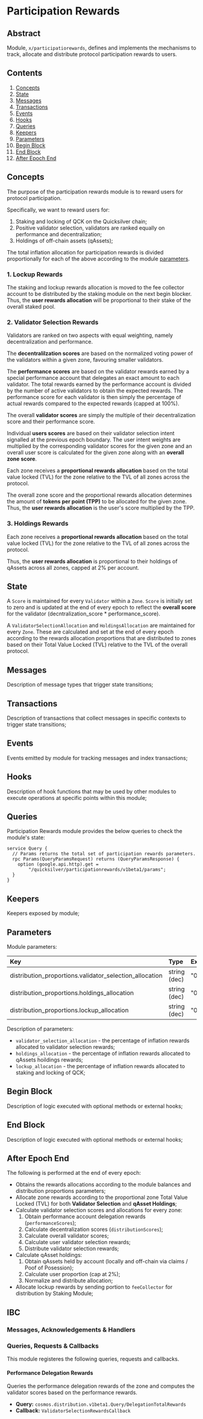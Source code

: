 # Participation Rewards

## Abstract

Module, `x/participatiorewards`, defines and implements the mechanisms to track,
allocate and distribute protocol participation rewards to users.

## Contents

1. [Concepts](#Concepts)
1. [State](#State)
1. [Messages](#Messages)
1. [Transactions](#Transactions)
1. [Events](#Events)
1. [Hooks](#Hooks)
1. [Queries](#Queries)
1. [Keepers](#Keepers)
1. [Parameters](#Parameters)
1. [Begin Block](#Begin-Block)
1. [End Block](#End-Block)
1. [After Epoch End](#After-Epoch-End)

## Concepts

The purpose of the participation rewards module is to reward users for protocol participation.

Specifically, we want to reward users for:

1. Staking and locking of QCK on the Quicksilver chain;
2. Positive validator selection, validators are ranked equally on performance and decentralization;
3. Holdings of off-chain assets (qAssets);

The total inflation allocation for participation rewards is divided
proportionally for each of the above according to the module [parameters](#Parameters).

### 1. Lockup Rewards

The staking and lockup rewards allocation is moved to the fee collector account
to be distributed by the staking module on the next begin blocker. Thus, the
**user rewards allocation** will be proportional to their stake of the overall
staked pool.

### 2. Validator Selection Rewards

Validators are ranked on two aspects with equal weighting, namely
decentralization and performance.

The **decentralilzation scores** are based on the normalized voting power of the
validators within a given zone, favouring smaller validators.

The **performance scores** are based on the validator rewards earned by a
special performance account that delegates an exact amount to each validator.
The total rewards earned by the performance account is divided by the number of
active validators to obtain the expected rewards. The performance score for
each validator is then simply the percentage of actual rewards compared to the
expected rewards (capped at 100%).

The overall **validator scores** are simply the multiple of their
decentralization score and their performance score.

Individual **users scores** are based on their validator selection intent
signalled at the previous epoch boundary. The user intent weights are
multiplied by the corresponding validator scores for the given zone and an
overall user score is calculated for the given zone along with an
**overall zone score**.

Each zone receives a **proportional rewards allocation** based on the total
value locked (TVL) for the zone relative to the TVL of all zones across the
protocol.

The overall zone score and the proportional rewards allocation determines the
amount of **tokens per point (TPP)** to be allocated for the given zone. Thus,
the **user rewards allocation** is the user's score multiplied by the TPP.

### 3. Holdings Rewards

Each zone receives a **proportional rewards allocation** based on the total
value locked (TVL) for the zone relative to the TVL of all zones across the
protocol.

Thus, the **user rewards allocation** is proportional to their holdings of
qAssets across all zones, capped at 2% per account.

## State

A `Score` is maintained for every `Validator` within a `Zone`. `Score` is
initially set to zero and is updated at the end of every epoch to reflect the
**overall score** for the validator (decntralization_score * performance_score).

A `ValidatorSelectionAllocation` and `HoldingsAllocation` are maintained for
every `Zone`. These are calculated and set at the end of every epoch according
to the rewards allocation proportions that are distributed to zones based on
their Total Value Locked (TVL) relative to the TVL of the overall protocol.

## Messages

Description of message types that trigger state transitions;

## Transactions

Description of transactions that collect messages in specific contexts to trigger state transitions;

## Events

Events emitted by module for tracking messages and index transactions;

## Hooks

Description of hook functions that may be used by other modules to execute operations at specific points within this module;

## Queries

Participation Rewards module provides the below queries to check the module's state:

```
service Query {
  // Params returns the total set of participation rewards parameters.
  rpc Params(QueryParamsRequest) returns (QueryParamsResponse) {
    option (google.api.http).get =
        "/quicksilver/participationrewards/v1beta1/params";
  }
}
```

## Keepers

Keepers exposed by module;

## Parameters

Module parameters:

| Key                                                     | Type         | Example |
|:--------------------------------------------------------|:-------------|:--------|
| distribution_proportions.validator_selection_allocation | string (dec) | "0.34"  |
| distribution_proportions.holdings_allocation            | string (dec) | "0.33"  |
| distribution_proportions.lockup_allocation              | string (dec) | "0.33"  |

Description of parameters:

* `validator_selection_allocation` - the percentage of inflation rewards allocated to validator selection rewards;
* `holdings_allocation` - the percentage of inflation rewards allocated to qAssets hoildings rewards;
* `lockup_allocation` - the percentage of inflation rewards allocated to staking and locking of QCK;

## Begin Block

Description of logic executed with optional methods or external hooks;

## End Block

Description of logic executed with optional methods or external hooks;

## After Epoch End

The following is performed at the end of every epoch:

* Obtains the rewards allocations according to the module balances and
  distribution proportions parameters;
* Allocate zone rewards according to the proportional zone Total Value Locked
  (TVL) for both **Validator Selection** and **qAsset Holdings**;
* Calculate validator selection scores and allocations for every zone:
  1. Obtain performance account delegation rewards (`performanceScores`);
  2. Calculate decentralization scores (`distributionScores`);
  3. Calculate overall validator scores;
  4. Calculate user validator selection rewards;
  5. Distribute validator selection rewards;
* Calculate qAsset holdings:
  1. Obtain qAssets held by account (locally and off-chain via claims / Poof of
     Posession);
  2. Calculate user proportion (cap at 2%);
  3. Normalize and distribute allocation;
* Allocate lockup rewards by sending portion to `feeCollector` for distribution
  by Staking Module;

## IBC

### Messages, Acknowledgements & Handlers

### Queries, Requests & Callbacks

This module registeres the following queries, requests and callbacks.

#### Performance Delegation Rewards

Queries the performance delegation rewards of the zone and computes the
validator scores based on the performance rewards.

* **Query:** `cosmos.distribution.v1beta1.Query/DelegationTotalRewards`
* **Callback:** `ValidatorSelectionRewardsCallback`
